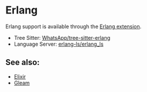# Erlang

Erlang support is available through the [Erlang extension](https://github.com/zed-industries/zed/tree/main/extensions/erlang).

- Tree Sitter: [WhatsApp/tree-sitter-erlang](https://github.com/WhatsApp/tree-sitter-erlang)
- Language Server: [erlang-ls/erlang_ls](https://github.com/erlang-ls/erlang_ls)

## See also:

- [Elixir](/docs/languages/elixir)
- [Gleam](/docs/languages/gleam)
